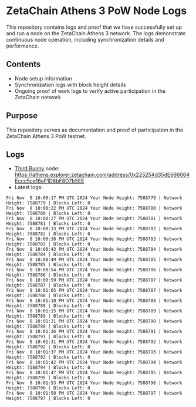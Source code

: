 # ZetaChain Athens 3 PoW Node Logs
This repository contains logs and proof that we have successfully set up and run a node on the ZetaChain Athens 3 network. The logs demonstrate continuous node operation, including synchronization details and performance.

## Contents
- Node setup information
- Synchronization logs with block height details
- Ongoing proof of work logs to verify active participation in the ZetaChain network

## Purpose
This repository serves as documentation and proof of participation in the ZetaChain Athens 3 PoW testnet.

## Logs

- [Third Bunny](https://thirdbunny.xyz/) node: https://athens.explorer.zetachain.com/address/0x225254d35dE666064Eccc5ce16eF1D8bF8D7b5EE
- Latest logs:
```
Fri Nov  8 10:00:17 PM UTC 2024 Your Node Height: 7588779 | Network Height: 7588779 | Blocks Left: 0
Fri Nov  8 10:00:22 PM UTC 2024 Your Node Height: 7588780 | Network Height: 7588780 | Blocks Left: 0
Fri Nov  8 10:00:27 PM UTC 2024 Your Node Height: 7588781 | Network Height: 7588781 | Blocks Left: 0
Fri Nov  8 10:00:33 PM UTC 2024 Your Node Height: 7588782 | Network Height: 7588782 | Blocks Left: 0
Fri Nov  8 10:00:38 PM UTC 2024 Your Node Height: 7588783 | Network Height: 7588783 | Blocks Left: 0
Fri Nov  8 10:00:43 PM UTC 2024 Your Node Height: 7588784 | Network Height: 7588784 | Blocks Left: 0
Fri Nov  8 10:00:49 PM UTC 2024 Your Node Height: 7588785 | Network Height: 7588785 | Blocks Left: 0
Fri Nov  8 10:00:54 PM UTC 2024 Your Node Height: 7588786 | Network Height: 7588786 | Blocks Left: 0
Fri Nov  8 10:00:59 PM UTC 2024 Your Node Height: 7588787 | Network Height: 7588787 | Blocks Left: 0
Fri Nov  8 10:01:05 PM UTC 2024 Your Node Height: 7588787 | Network Height: 7588788 | Blocks Left: 1
Fri Nov  8 10:01:10 PM UTC 2024 Your Node Height: 7588788 | Network Height: 7588788 | Blocks Left: 0
Fri Nov  8 10:01:15 PM UTC 2024 Your Node Height: 7588789 | Network Height: 7588789 | Blocks Left: 0
Fri Nov  8 10:01:21 PM UTC 2024 Your Node Height: 7588790 | Network Height: 7588790 | Blocks Left: 0
Fri Nov  8 10:01:26 PM UTC 2024 Your Node Height: 7588791 | Network Height: 7588791 | Blocks Left: 0
Fri Nov  8 10:01:31 PM UTC 2024 Your Node Height: 7588792 | Network Height: 7588792 | Blocks Left: 0
Fri Nov  8 10:01:37 PM UTC 2024 Your Node Height: 7588793 | Network Height: 7588793 | Blocks Left: 0
Fri Nov  8 10:01:42 PM UTC 2024 Your Node Height: 7588794 | Network Height: 7588794 | Blocks Left: 0
Fri Nov  8 10:01:47 PM UTC 2024 Your Node Height: 7588795 | Network Height: 7588795 | Blocks Left: 0
Fri Nov  8 10:01:53 PM UTC 2024 Your Node Height: 7588796 | Network Height: 7588796 | Blocks Left: 0
Fri Nov  8 10:01:58 PM UTC 2024 Your Node Height: 7588797 | Network Height: 7588797 | Blocks Left: 0
```
